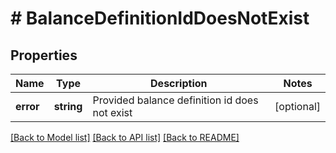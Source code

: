 # # BalanceDefinitionIdDoesNotExist

## Properties

Name | Type | Description | Notes
------------ | ------------- | ------------- | -------------
**error** | **string** | Provided balance definition id does not exist | [optional]

[[Back to Model list]](../../README.md#models) [[Back to API list]](../../README.md#endpoints) [[Back to README]](../../README.md)
